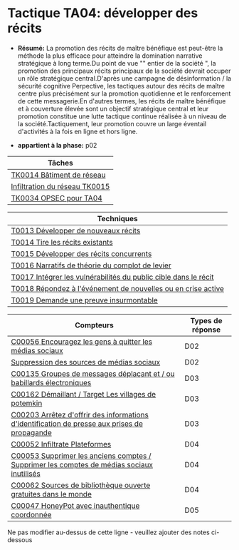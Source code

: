# Tactique TA04: développer des récits

* **Résumé:** La promotion des récits de maître bénéfique est peut-être la méthode la plus efficace pour atteindre la domination narrative stratégique à long terme.Du point de vue "" entier de la société ", la promotion des principaux récits principaux de la société devrait occuper un rôle stratégique central.D'après une campagne de désinformation / la sécurité cognitive Perpective, les tactiques autour des récits de maître centre plus précisément sur la promotion quotidienne et le renforcement de cette messagerie.En d'autres termes, les récits de maître bénéfique et à couverture élevée sont un objectif stratégique central et leur promotion constitue une lutte tactique continue réalisée à un niveau de la société.Tactiquement, leur promotion couvre un large éventail d'activités à la fois en ligne et hors ligne.

* **appartient à la phase:** p02



|Tâches |
|----- |
|[TK0014 Bâtiment de réseau](../generated_pages/tasks/TK0014.md) |
|[Infiltration du réseau TK0015](../generated_pages/tasks/TK0015.md) ||[TK0016 Identifier les cibles - membres sensibles du public dans les réseaux](../generated_pages/tasks/TK0016.md) |
|[TK0034 OPSEC pour TA04](../generated_pages/tasks/TK0034.md) |



|Techniques |
|---------- |
|[T0013 Développer de nouveaux récits](../generated_pages/techniques/T0013.md) |
|[T0014 Tire les récits existants](../generated_pages/techniques/T0014.md) |
|[T0015 Développer des récits concurrents](../generated_pages/techniques/T0015.md) |
|[T0016 Narratifs de théorie du complot de levier](../generated_pages/techniques/T0016.md) |
|[T0017 Intégrer les vulnérabilités du public cible dans le récit](../generated_pages/techniques/T0017.md) |
|[T0018 Répondez à l'événement de nouvelles ou en crise active](../generated_pages/techniques/T0018.md) |
|[T0019 Demande une preuve insurmontable](../generated_pages/techniques/T0019.md) |



|Compteurs |Types de réponse |
|-------- |-------------- |
|[C00056 Encouragez les gens à quitter les médias sociaux](../generated_pages/counters/C00056.md) |D02 ||[C00059 Vérification du projet Avant de publier les demandes de fonds](../generated_pages/counters/C00059.md) |D02 |
|[Suppression des sources de médias sociaux](../generated_pages/counters/C00172.md) |D02 |
|[C00135 Groupes de messages déplaçant et / ou babillards électroniques](../generated_pages/counters/C00135.md) |D03 |
|[C00162 Démaillant / Target Les villages de potemkin](../generated_pages/counters/C00162.md) |D03 |
|[C00203 Arrêtez d'offrir des informations d'identification de presse aux prises de propagande](../generated_pages/counters/C00203.md) |D03 |
|[C00052 Infiltrate Plateformes](../generated_pages/counters/C00052.md) |D04 |
|[C00053 Supprimer les anciens comptes / Supprimer les comptes de médias sociaux inutilisés](../generated_pages/counters/C00053.md) |D04 |
|[C00062 Sources de bibliothèque ouverte gratuites dans le monde](../generated_pages/counters/C00062.md) |D04 |
|[C00047 HoneyPot avec inauthentique coordonnée](../generated_pages/counters/C00047.md) |D05 |


Ne pas modifier au-dessus de cette ligne - veuillez ajouter des notes ci-dessous
